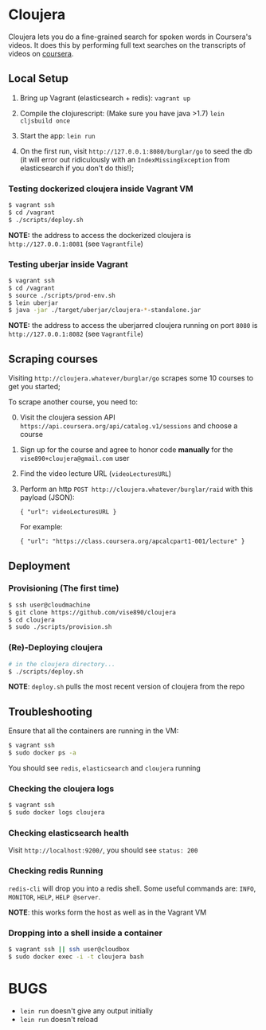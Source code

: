 # Cloujera

Cloujera lets you do a fine-grained search for spoken words in Coursera's
videos. It does this by performing full text searches on the transcripts of
videos on [coursera](http://coursera.org).


## Local Setup

1. Bring up Vagrant (elasticsearch + redis):
   `vagrant up`

2. Compile the clojurescript: (Make sure you have java >1.7)
   `lein cljsbuild once`

3. Start the app:
   `lein run`

4. On the first run, visit `http://127.0.0.1:8080/burglar/go` to seed the db
   (it will error out ridiculously with an `IndexMissingException` from
   elasticsearch if you don't do this!);

### Testing dockerized cloujera inside Vagrant VM

```bash
$ vagrant ssh
$ cd /vagrant
$ ./scripts/deploy.sh
```

**NOTE:** the address to access the dockerized cloujera is
`http://127.0.0.1:8081` (see `Vagrantfile`)


### Testing uberjar inside Vagrant

```bash
$ vagrant ssh
$ cd /vagrant
$ source ./scripts/prod-env.sh
$ lein uberjar
$ java -jar ./target/uberjar/cloujera-*-standalone.jar
```

**NOTE:** the address to access the uberjarred cloujera running on port `8080`
is `http://127.0.0.1:8082` (see `Vagrantfile`)


## Scraping courses

Visiting `http://cloujera.whatever/burglar/go` scrapes some 10 courses to get
you started;

To scrape another course, you need to:

0. Visit the cloujera session API
   `https://api.coursera.org/api/catalog.v1/sessions` and choose a course
1. Sign up for the course and agree to honor code **manually** for the
   `vise890+cloujera@gmail.com` user
3. Find the video lecture URL (`videoLecturesURL`)
2. Perform an http `POST http://cloujera.whatever/burglar/raid` with this
   payload (JSON):

   ```
   { "url": videoLecturesURL }
   ```
   For example:
   ```
   { "url": "https://class.coursera.org/apcalcpart1-001/lecture" }
   ```


## Deployment

### Provisioning (The first time)
```bash
$ ssh user@cloudmachine
$ git clone https://github.com/vise890/cloujera
$ cd cloujera
$ sudo ./scripts/provision.sh
```


### (Re)-Deploying cloujera

```bash
# in the cloujera directory...
$ ./scripts/deploy.sh
```

**NOTE**: `deploy.sh` pulls the most recent version of cloujera from the repo


## Troubleshooting

Ensure that all the containers are running in the VM:

```bash
$ vagrant ssh
$ sudo docker ps -a
```

You should see `redis`, `elasticsearch` and `cloujera` running


### Checking the cloujera logs

```bash
$ vagrant ssh
$ sudo docker logs cloujera
```

### Checking elasticsearch health

Visit `http://localhost:9200/`, you should see `status: 200`


### Checking redis Running

`redis-cli` will drop you into a redis shell. Some useful commands are: `INFO`,
`MONITOR`, `HELP`, `HELP @server`.

**NOTE**: this works form the host as well as in the Vagrant VM


### Dropping into a shell inside a container
```bash
$ vagrant ssh || ssh user@cloudbox
$ sudo docker exec -i -t cloujera bash
```


# BUGS
- `lein run` doesn't give any output initially
- `lein run` doesn't reload
